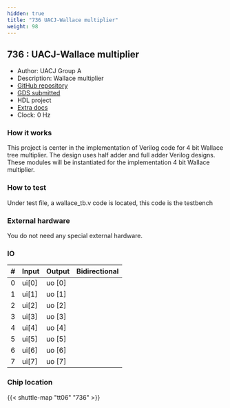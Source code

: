 ```yaml
---
hidden: true
title: "736 UACJ-Wallace multiplier"
weight: 98
---
```


## 736 : UACJ-Wallace multiplier

* Author: UACJ Group A
* Description: Wallace multiplier
* [GitHub repository](https://github.com/HHRB98/UACJ-MIE-Wallace)
* [GDS submitted](https://github.com/HHRB98/UACJ-MIE-Wallace/actions/runs/8733795721)
* HDL project
* [Extra docs](None)
* Clock: 0 Hz

<!---

This file is used to generate your project datasheet. Please fill in the information below and delete any unused
sections.

You can also include images in this folder and reference them in the markdown. Each image must be less than
512 kb in size, and the combined size of all images must be less than 1 MB.
-->


### How it works

This project is center in the implementation of Verilog code for 4 bit Wallace tree multiplier. The design uses half adder and full adder Verilog designs. These modules will be instantiated for the implementation 4 bit Wallace multiplier.

### How to test

Under test file, a wallace_tb.v code is located, this code is the testbench

### External hardware

You do not need any special external hardware.


### IO

| # | Input          | Output         | Bidirectional   |
| - | -------------- | -------------- | --------------- |
| 0 | ui[0] | uo [0] |  |
| 1 | ui[1] | uo [1] |  |
| 2 | ui[2] | uo [2] |  |
| 3 | ui[3] | uo [3] |  |
| 4 | ui[4] | uo [4] |  |
| 5 | ui[5] | uo [5] |  |
| 6 | ui[6] | uo [6] |  |
| 7 | ui[7] | uo [7] |  |

### Chip location

{{< shuttle-map "tt06" "736" >}}
